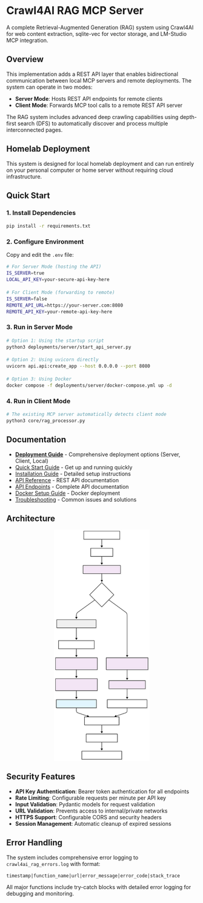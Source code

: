 # Crawl4AI RAG MCP Server

A complete Retrieval-Augmented Generation (RAG) system using Crawl4AI for web content extraction, sqlite-vec for vector storage, and LM-Studio MCP integration.

## Overview

This implementation adds a REST API layer that enables bidirectional communication between local MCP servers and remote deployments. The system can operate in two modes:

- **Server Mode**: Hosts REST API endpoints for remote clients
- **Client Mode**: Forwards MCP tool calls to a remote REST API server

The RAG system includes advanced deep crawling capabilities using depth-first search (DFS) to automatically discover and process multiple interconnected pages.

## Homelab Deployment

This system is designed for local homelab deployment and can run entirely on your personal computer or home server without requiring cloud infrastructure.

## Quick Start

### 1. Install Dependencies

```bash
pip install -r requirements.txt
```

### 2. Configure Environment

Copy and edit the `.env` file:

```bash
# For Server Mode (hosting the API)
IS_SERVER=true
LOCAL_API_KEY=your-secure-api-key-here

# For Client Mode (forwarding to remote)
IS_SERVER=false
REMOTE_API_URL=https://your-server.com:8080
REMOTE_API_KEY=your-remote-api-key-here
```

### 3. Run in Server Mode

```bash
# Option 1: Using the startup script
python3 deployments/server/start_api_server.py

# Option 2: Using uvicorn directly
uvicorn api.api:create_app --host 0.0.0.0 --port 8080

# Option 3: Using Docker
docker compose -f deployments/server/docker-compose.yml up -d
```

### 4. Run in Client Mode

```bash
# The existing MCP server automatically detects client mode
python3 core/rag_processor.py
```

## Documentation

- **[Deployment Guide](deployments.md)** - Comprehensive deployment options (Server, Client, Local)
- [Quick Start Guide](guides/quick-start.md) - Get up and running quickly
- [Installation Guide](README.md) - Detailed setup instructions
- [API Reference](api/) - REST API documentation
- [API Endpoints](API_README.md) - Complete API documentation
- [Docker Setup Guide](docker/) - Docker deployment
- [Troubleshooting](guides/troubleshooting.md) - Common issues and solutions

## Architecture
<img src="Diagram.svg" alt="Architecture Diagram" style="width: 50%; height: auto; display: block; margin: 0 auto;">

## Security Features

- **API Key Authentication**: Bearer token authentication for all endpoints
- **Rate Limiting**: Configurable requests per minute per API key
- **Input Validation**: Pydantic models for request validation
- **URL Validation**: Prevents access to internal/private networks
- **HTTPS Support**: Configurable CORS and security headers
- **Session Management**: Automatic cleanup of expired sessions

## Error Handling

The system includes comprehensive error logging to `crawl4ai_rag_errors.log` with format:

```
timestamp|function_name|url|error_message|error_code|stack_trace
```

All major functions include try-catch blocks with detailed error logging for debugging and monitoring.

